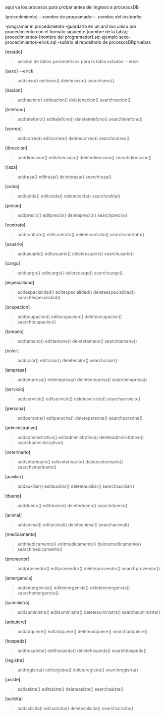 aqui va los procesos para probar antes del ingreso a procesosDB

(procedimiento) --nombre de programador-- *nombre del testeador*

-programar el procedimiento
-guardarlo en un archivo unico por procedimiento con el formato siguiente
[nombre de la tabla]-procedimientos-[nombre del programador].sql
ejemplo
sexo-procedimientos-erick.sql
-subirlo al repositorio de procesosDBpruebas

[estado]
>adicion de datos parametricos para la tabla estados --erick

[sexo] --erick
>addsexo()
>editsexo()
>deletesexo()
>searchsexo()

[nacion]
>addnacion()
>editnacion()
>deletenacion()
>searchnacion()

[telefono]
>addtelefono()
>edittelefono()
>deletetelefono()
>searchtelefono()

[correo]
>addcorreo()
>editcorreo()
>deletecorreo()
>searchcorreo()

[direccion]
>adddireccion()
>editdireccion()
>deletedireccion()
>searchdireccion()

[raza]
>addraza()
>editraza()
>deleteraza()
>searchraza()

[celda]
>addcelda()
>editcelda()
>deletecelda()
>searchcelda()

[precio]
>addprecio()
>editprecio()
>deleteprecio()
>searchprecio()

[contrato]
>addcontrato()
>editcontrato()
>deletecontrato()
>searchcontrato()

[usuario]
>addusuario()
>editusuario()
>deleteusuario()
>searchusario()

[cargo]
>addcargo()
>editcargo()
>deletecargo()
>searchcargo()

[especialidad]
>addespecialidad()
>editespecialidad()
>deleteespecialidad()
>searchespecialidad()

[ocupacion]
>addocupacion()
>editocupacion()
>deleteocupacion()
>searchocupacion()

[tamano]
>addtamano()
>edittamano()
>deletetamano()
>searchtamano()

[color]
>addcolor()
>editcolor()
>deletecolor()
>searchcolor()

[empresa]
>addempresa()
>editempresa()
>deleteempresa()
>searchempresa()

[servicio]
>addservicio()
>editservicio()
>deleteservicio()
>searchservicio()

[persona]
>addpersona()
>editpersona()
>deletepersona()
>searchpersona()

[administrativo]
>addadministrativo()
>editadministrativo()
>deleteadministrativo()
>searchadministrativo()

[veterinario]
>addveterinario()
>editveterinario()
>deleteveterinario()
>searchveterinario()

[auxiliar]
>addauxiliar()
>editauxiliar()
>deleteauxiliar()
>searchauxiliar()

[dueno]
>adddueno()
>editdueno()
>deletedueno()
>searchdueno()

[animal]
>addanimal()
>editanimal()
>deleteanimal()
>searchanimal()

[medicamento]
>addmedicamento()
>editmedicamento()
>deletemedicamento()
>searchmedicamento()

[proveedor]
>addproveedor()
>editproveedor()
>deleteproveedor()
>searchproveedor()

[emergencia]
>addemergencia()
>editemergencia()
>deleteemergencia()
>searchemergencia()

[suministra]
>addsuministra()
>editsuministra()
>deletesuministra()
>searchsuministra()

[adquiere]
>addadquiere()
>editadquiere()
>deleteadquiere()
>searchadquiere()

[hospeda]
>addhospeda()
>edithospeda()
>deletehospeda()
>searchhospeda()

[registra]
>addregistra()
>editregistra()
>deleteregistra()
>searchregistra()

[asiste]
>addasiste()
>editasiste()
>deleteasiste()
>searchasiste()

[solicita]
>addsolicita()
>editsolicita()
>deletesolicita()
>searchsolicita()
